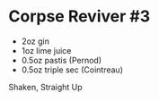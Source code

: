 # Corpse Reviver #3

* 2oz gin
* 1oz lime juice
* 0.5oz pastis (Pernod)
* 0.5oz triple sec (Cointreau)

Shaken, Straight Up
